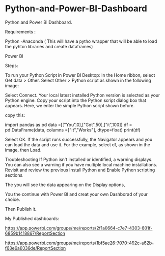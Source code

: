 # Python-and-Power-BI-Dashboard


Python and Power BI Dashboard.

Requirements :

Python -Anaconda ( This will have a pytho wrapper that will be able to load the
pyhton libraries and create dataframes)

Power BI 


Steps:

To run your Python Script in Power BI Desktop:
In the Home ribbon, select Get data > Other.
Select Other > Python script as shown in the following image:


Select Connect. Your local latest installed Python version is selected as
 your Python engine. Copy your script into the Python script dialog box that appears. 
Here, we enter the simple Python script shown before.

copy this:

import pandas as pd
data =[["You",0],["Got",50],["it",100]]
df = pd.DataFrame(data, columns =["It","Works"], dtype=float)
print(df)


Select OK. If the script runs successfully, the Navigator appears and you can
load the data and use it. For the example, select df, as shown in the image, then Load.

Troubleshooting
If Python isn't installed or identified, a warning displays. You can also see a warning 
if you have multiple local machine installations. Revisit and review the previous Install Python
 and Enable Python scripting sections.

The you will see the data appearing on the Display options, 

You the continue with Power BI and creat your own Dashborad of your choice. 

Then Publish it. 


My Published dashboards:

https://app.powerbi.com/groups/me/reports/2f1a0664-c7e7-4303-801f-6859b1418867/ReportSection


https://app.powerbi.com/groups/me/reports/1bf5ae26-7070-492c-a62b-f63e6a6036de/ReportSection



